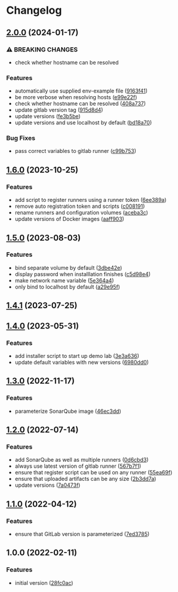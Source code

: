 # Changelog

## [2.0.0](https://github.com/PeterMosmans/gitlab-demolab/compare/1.6.0...2.0.0) (2024-01-17)


### ⚠ BREAKING CHANGES

* check whether hostname can be resolved

### Features

* automatically use supplied env-example file ([9163f41](https://github.com/PeterMosmans/gitlab-demolab/commit/9163f41b5698d15dcdb13f57f4ead3acacaff8ae))
* be more verbose when resolving hosts ([e99e22f](https://github.com/PeterMosmans/gitlab-demolab/commit/e99e22fe73e807a01281f45e9a221cca2fc4999a))
* check whether hostname can be resolved ([408a737](https://github.com/PeterMosmans/gitlab-demolab/commit/408a737000196cd653204d4ea8342fead1a5fc72))
* update gitlab version tag ([915d8d4](https://github.com/PeterMosmans/gitlab-demolab/commit/915d8d4caf5fd99c30ca48c8725079559f59e56a))
* update versions ([fe3b5be](https://github.com/PeterMosmans/gitlab-demolab/commit/fe3b5be03f2d3c213e011b238d1ef4a5abf5cb72))
* update versions and use localhost by default ([bd18a70](https://github.com/PeterMosmans/gitlab-demolab/commit/bd18a708171360920587c8df8b04877a9d5d95b4))


### Bug Fixes

* pass correct variables to gitlab runner ([c99b753](https://github.com/PeterMosmans/gitlab-demolab/commit/c99b75398c9f9ded64af956f6a153d342a3cc483))

## [1.6.0](https://git.go-forward.net/PeterMosmans/gitlab-demolab/-/compare/1.5.0...1.6.0) (2023-10-25)


### Features

* add script to register runners using a runner token ([6ee389a](https://git.go-forward.net/PeterMosmans/gitlab-demolab/-/commit/6ee389a1cc051c845f832bc49640be699081c849))
* remove auto registration token and scripts ([c008191](https://git.go-forward.net/PeterMosmans/gitlab-demolab/-/commit/c00819149c3307e8399214e311d3900b005f16da))
* rename runners and configuration volumes ([aceba3c](https://git.go-forward.net/PeterMosmans/gitlab-demolab/-/commit/aceba3cd2ad487f43f721ebdb74e0cfe493ad3c2))
* update versions of Docker images ([aaff903](https://git.go-forward.net/PeterMosmans/gitlab-demolab/-/commit/aaff9035429fe091363f1314d86e6e0184dc1772))

## [1.5.0](https://git.go-forward.net/PeterMosmans/gitlab-demolab/-/compare/1.4.1...1.5.0) (2023-08-03)


### Features

* bind separate volume by default ([3dbe42e](https://git.go-forward.net/PeterMosmans/gitlab-demolab/-/commit/3dbe42ecf69f42b0d377ded8e66676ba4372ffc9))
* display password when installlation finishes ([c5d98e4](https://git.go-forward.net/PeterMosmans/gitlab-demolab/-/commit/c5d98e4e49a073ca26970b1fe342c0a63c8e131f))
* make network name variable ([5e364a4](https://git.go-forward.net/PeterMosmans/gitlab-demolab/-/commit/5e364a4375e1ed519ac8ffb1dc5de10cb08237cc))
* only bind to localhost by default ([a29e95f](https://git.go-forward.net/PeterMosmans/gitlab-demolab/-/commit/a29e95fe69cb7c122ed398b2830bc9783d202e29))

## [1.4.1](https://github.com/PeterMosmans/gitlab-demolab/compare/1.4.0...1.4.1) (2023-07-25)

## [1.4.0](https://github.com/PeterMosmans/gitlab-demolab/compare/1.3.0...1.4.0) (2023-05-31)

### Features

* add installer script to start up demo lab ([3e3a636](https://github.com/PeterMosmans/gitlab-demolab/commit/3e3a636243d90bb29a276735fa169521906e94a4))
* update default variables with new versions ([6980dd0](https://github.com/PeterMosmans/gitlab-demolab/commit/6980dd054469578b87dabcca07b4a0aa7d104feb))

## [1.3.0](https://git.go-forward.net/PeterMosmans/gitlab-demolab/-/compare/1.2.0...1.3.0) (2022-11-17)

### Features

- parameterize SonarQube image
  ([46ec3dd](https://git.go-forward.net/PeterMosmans/gitlab-demolab/-/commit/46ec3dd415f9840a965174598b644994db25ec7d))

## [1.2.0](https://git.go-forward.net/PeterMosmans/gitlab-demolab/-/compare/1.1.0...1.2.0) (2022-07-14)

### Features

- add SonarQube as well as multiple runners
  ([0d6cbd3](https://git.go-forward.net/PeterMosmans/gitlab-demolab/-/commit/0d6cbd3ca6d77f4f8e5a7f661f82cf66250fb74e))
- always use latest version of gitlab runner
  ([567b7f1](https://git.go-forward.net/PeterMosmans/gitlab-demolab/-/commit/567b7f1398d6682f92827a7059fac7fb333438d4))
- ensure that register script can be used on any runner
  ([55ea69f](https://git.go-forward.net/PeterMosmans/gitlab-demolab/-/commit/55ea69fd2039cb3d08f7e7f6c3ca1de196becaa3))
- ensure that uploaded artifacts can be any size
  ([2b3dd7a](https://git.go-forward.net/PeterMosmans/gitlab-demolab/-/commit/2b3dd7ada12d8c5f55da32aaf2522418021c622b))
- update versions
  ([7a0473f](https://git.go-forward.net/PeterMosmans/gitlab-demolab/-/commit/7a0473faf6bcca966925f5f452cb6e62309a9c39))

## [1.1.0](https://github.com/PeterMosmans/gitlab-demolab/compare/1.0.0...1.1.0) (2022-04-12)

### Features

- ensure that GitLab version is parameterized
  ([7ed3785](https://github.com/PeterMosmans/gitlab-demolab/commit/7ed3785a5d97b57f3625cae1cd8c7e3bebddb0b7))

## 1.0.0 (2022-02-11)

### Features

- initial version
  ([28fc0ac](https://github.com/PeterMosmans/gitlab-demolab/commit/28fc0acadf3d0766b8b822e3ebf986532a29c386))

